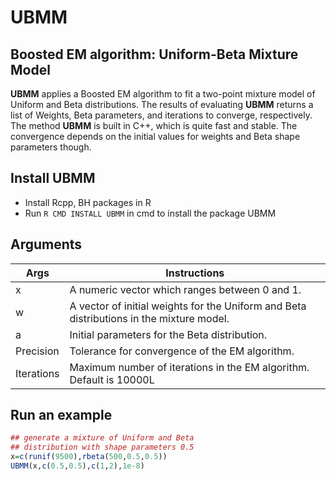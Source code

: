 # UBMM
Boosted EM algorithm: Uniform-Beta Mixture Model
-------------------------------------------------

**UBMM** applies a Boosted EM algorithm to fit a two-point mixture model of Uniform and Beta distributions. The results of evaluating **UBMM** returns a list of Weights, Beta parameters, and iterations to converge, respectively. The method **UBMM** is built in C++, which is quite fast and stable. The convergence depends on the initial values for weights and Beta shape parameters though. 

## Install UBMM 
* Install Rcpp, BH packages in R 
* Run `R CMD INSTALL UBMM` in cmd to install the package UBMM

## Arguments

Args | Instructions
-- | ---
x | A numeric vector which ranges between 0 and 1.
w | A vector of initial weights for the Uniform and Beta distributions in the mixture model.
a | Initial parameters for the Beta distribution.
Precision | Tolerance for convergence of the EM algorithm.
Iterations | Maximum number of iterations in the EM algorithm. Default is 10000L

## Run an example
```r
## generate a mixture of Uniform and Beta
## distribution with shape parameters 0.5
x=c(runif(9500),rbeta(500,0.5,0.5))
UBMM(x,c(0.5,0.5),c(1,2),1e-8)
```



